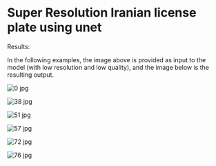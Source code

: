 # Super Resolution Iranian license plate using unet

Results:

In the following examples, the image above is provided as input to the model (with low resolution and low quality), and the image below is the resulting output.


![0 jpg](https://github.com/Mehrab07/Super-Resolution-Iranian-license-plate-using-unet/assets/98265864/ae22438e-e385-4542-927f-5a8d2521fef9)



![38 jpg](https://github.com/Mehrab07/Super-Resolution-Iranian-license-plate-using-unet/assets/98265864/ab469298-7a04-4f5f-951a-51f92ea32cfd)




![51 jpg](https://github.com/Mehrab07/Super-Resolution-Iranian-license-plate-using-unet/assets/98265864/0aa6f6ef-eb45-4a98-a88b-7ef640702325)



![57 jpg](https://github.com/Mehrab07/Super-Resolution-Iranian-license-plate-using-unet/assets/98265864/faff3285-3e7f-4805-a105-05a48e0e962f)



![72 jpg](https://github.com/Mehrab07/Super-Resolution-Iranian-license-plate-using-unet/assets/98265864/0dc0db76-32a7-4462-bb6d-2e1ca88ceeec)




![76 jpg](https://github.com/Mehrab07/Super-Resolution-Iranian-license-plate-using-unet/assets/98265864/9921b6fb-448f-43ae-8d23-5f82132195aa)

